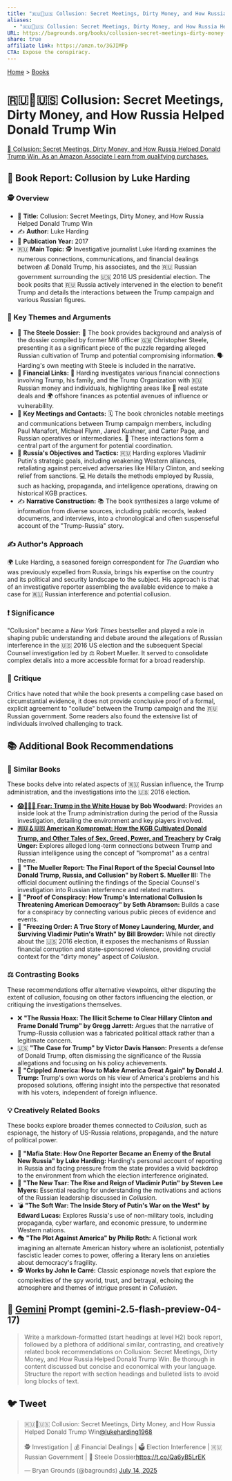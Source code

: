 ```yaml
---
title: "🇷🇺🤫🇺🇸 Collusion: Secret Meetings, Dirty Money, and How Russia Helped Donald Trump Win"
aliases:
  - "🇷🇺🤫🇺🇸 Collusion: Secret Meetings, Dirty Money, and How Russia Helped Donald Trump Win"
URL: https://bagrounds.org/books/collusion-secret-meetings-dirty-money-and-how-russia-helped-donald-trump-win
share: true
affiliate link: https://amzn.to/3GJIMFp
CTA: Expose the conspiracy.
---
```

[Home](../index.md) > [Books](./index.md)  
# 🇷🇺🤫🇺🇸 Collusion: Secret Meetings, Dirty Money, and How Russia Helped Donald Trump Win  
[🛒 Collusion: Secret Meetings, Dirty Money, and How Russia Helped Donald Trump Win. As an Amazon Associate I earn from qualifying purchases.](https://amzn.to/3GJIMFp)  
  
## 📖 Book Report: Collusion by Luke Harding  
  
### 🕵️ Overview  
  
* 📌 **Title:** Collusion: Secret Meetings, Dirty Money, and How Russia Helped Donald Trump Win  
* ✍️ **Author:** Luke Harding  
* 📅 **Publication Year:** 2017  
* 🇷🇺 **Main Topic:** 🕵️ Investigative journalist Luke Harding examines the numerous connections, communications, and financial dealings between 💰 Donald Trump, his associates, and the 🇷🇺 Russian government surrounding the 🇺🇸 2016 US presidential election. The book posits that 🇷🇺 Russia actively intervened in the election to benefit Trump and details the interactions between the Trump campaign and various Russian figures.  
  
### 🔑 Key Themes and Arguments  
  
* 📁 **The Steele Dossier:** 📝 The book provides background and analysis of the dossier compiled by former MI6 officer 🇬🇧 Christopher Steele, presenting it as a significant piece of the puzzle regarding alleged Russian cultivation of Trump and potential compromising information. 🗣️ Harding's own meeting with Steele is included in the narrative.  
* 💸 **Financial Links:** 🏦 Harding investigates various financial connections involving Trump, his family, and the Trump Organization with 🇷🇺 Russian money and individuals, highlighting areas like 🏢 real estate deals and 🌍 offshore finances as potential avenues of influence or vulnerability.  
* 🤝 **Key Meetings and Contacts:** 🗓️ The book chronicles notable meetings and communications between Trump campaign members, including Paul Manafort, Michael Flynn, Jared Kushner, and Carter Page, and Russian operatives or intermediaries. 🤝 These interactions form a central part of the argument for potential coordination.  
* 🎯 **Russia's Objectives and Tactics:** 🇷🇺 Harding explores Vladimir Putin's strategic goals, including weakening Western alliances, retaliating against perceived adversaries like Hillary Clinton, and seeking relief from sanctions. 💻 He details the methods employed by Russia, such as hacking, propaganda, and intelligence operations, drawing on historical KGB practices.  
* ✍️ **Narrative Construction:** 📚 The book synthesizes a large volume of information from diverse sources, including public records, leaked documents, and interviews, into a chronological and often suspenseful account of the "Trump-Russia" story.  
  
### ✍️ Author's Approach  
  
🌍 Luke Harding, a seasoned foreign correspondent for *The Guardian* who was previously expelled from Russia, brings his expertise on the country and its political and security landscape to the subject. His approach is that of an investigative reporter assembling the available evidence to make a case for 🇷🇺 Russian interference and potential collusion.  
  
### ❗ Significance  
  
"Collusion" became a *New York Times* bestseller and played a role in shaping public understanding and debate around the allegations of Russian interference in the 🇺🇸 2016 US election and the subsequent Special Counsel investigation led by ⚖️ Robert Mueller. It served to consolidate complex details into a more accessible format for a broad readership.  
  
### 🤔 Critique  
  
Critics have noted that while the book presents a compelling case based on circumstantial evidence, it does not provide conclusive proof of a formal, explicit agreement to "collude" between the Trump campaign and the 🇷🇺 Russian government. Some readers also found the extensive list of individuals involved challenging to track.  
  
## 📚 Additional Book Recommendations  
  
### 📖 Similar Books  
  
These books delve into related aspects of 🇷🇺 Russian influence, the Trump administration, and the investigations into the 🇺🇸 2016 election.  
  
* **[😱🤡🇺🇸 Fear: Trump in the White House](./fear.md) by Bob Woodward:** Provides an inside look at the Trump administration during the period of the Russia investigation, detailing the environment and key players involved.  
* **[🇷🇺🪝🇺🇸 American Kompromat: How the KGB Cultivated Donald Trump, and Other Tales of Sex, Greed, Power, and Treachery](./american-kompromat-how-the-kgb-cultivated-donald-trump-and-other-tales-of-sex-greed-power-and-treachery.md) by Craig Unger:** Explores alleged long-term connections between Trump and Russian intelligence using the concept of "kompromat" as a central theme.  
* 📜 **"The Mueller Report: The Final Report of the Special Counsel Into Donald Trump, Russia, and Collusion" by Robert S. Mueller III:** The official document outlining the findings of the Special Counsel's investigation into Russian interference and related matters.  
* 🤝 **"Proof of Conspiracy: How Trump's International Collusion Is Threatening American Democracy" by Seth Abramson:** Builds a case for a conspiracy by connecting various public pieces of evidence and events.  
* 💸 **"Freezing Order: A True Story of Money Laundering, Murder, and Surviving Vladimir Putin's Wrath" by Bill Browder:** While not directly about the 🇺🇸 2016 election, it exposes the mechanisms of Russian financial corruption and state-sponsored violence, providing crucial context for the "dirty money" aspect of *Collusion*.  
  
### ⚖️ Contrasting Books  
  
These recommendations offer alternative viewpoints, either disputing the extent of collusion, focusing on other factors influencing the election, or critiquing the investigations themselves.  
  
* ❌ **"The Russia Hoax: The Illicit Scheme to Clear Hillary Clinton and Frame Donald Trump" by Gregg Jarrett:** Argues that the narrative of Trump-Russia collusion was a fabricated political attack rather than a legitimate concern.  
* 🇺🇸 **"The Case for Trump" by Victor Davis Hanson:** Presents a defense of Donald Trump, often dismissing the significance of the Russia allegations and focusing on his policy achievements.  
* 📢 **"Crippled America: How to Make America Great Again" by Donald J. Trump:** Trump's own words on his view of America's problems and his proposed solutions, offering insight into the perspective that resonated with his voters, independent of foreign influence.  
  
### 💡 Creatively Related Books  
  
These books explore broader themes connected to *Collusion*, such as espionage, the history of US-Russia relations, propaganda, and the nature of political power.  
  
* 📰 **"Mafia State: How One Reporter Became an Enemy of the Brutal New Russia" by Luke Harding:** Harding's personal account of reporting in Russia and facing pressure from the state provides a vivid backdrop to the environment from which the election interference originated.  
* 👑 **"The New Tsar: The Rise and Reign of Vladimir Putin" by Steven Lee Myers:** Essential reading for understanding the motivations and actions of the Russian leadership discussed in *Collusion*.  
* 💣 **"The Soft War: The Inside Story of Putin's War on the West" by Edward Lucas:** Explores Russia's use of non-military tools, including propaganda, cyber warfare, and economic pressure, to undermine Western nations.  
* 🎭 **"The Plot Against America" by Philip Roth:** A fictional work imagining an alternate American history where an isolationist, potentially fascistic leader comes to power, offering a literary lens on anxieties about democracy's fragility.  
* 🕵️ **Works by John le Carré:** Classic espionage novels that explore the complexities of the spy world, trust, and betrayal, echoing the atmosphere and themes of intrigue present in *Collusion*.  
  
## 💬 [Gemini](../software/gemini.md) Prompt (gemini-2.5-flash-preview-04-17)  
> Write a markdown-formatted (start headings at level H2) book report, followed by a plethora of additional similar, contrasting, and creatively related book recommendations on Collusion: Secret Meetings, Dirty Money, and How Russia Helped Donald Trump Win. Be thorough in content discussed but concise and economical with your language. Structure the report with section headings and bulleted lists to avoid long blocks of text.  
  
## 🐦 Tweet  
<blockquote class="twitter-tweet" data-theme="dark"><p lang="en" dir="ltr">🇷🇺🤫🇺🇸 Collusion: Secret Meetings, Dirty Money, and How Russia Helped Donald Trump Win<a href="https://twitter.com/lukeharding1968?ref_src=twsrc%5Etfw">@lukeharding1968</a><br><br>🕵️ Investigation | 💰 Financial Dealings | 🗳️ Election Interference | 🇷🇺 Russian Government | 📝 Steele Dossier<a href="https://t.co/Qa6yB5LrEK">https://t.co/Qa6yB5LrEK</a></p>&mdash; Bryan Grounds (@bagrounds) <a href="https://twitter.com/bagrounds/status/1944623427333353945?ref_src=twsrc%5Etfw">July 14, 2025</a></blockquote> <script async src="https://platform.twitter.com/widgets.js" charset="utf-8"></script>